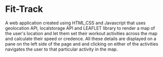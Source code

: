 # Fit-Track
A web application created using HTML,CSS and Javascript that uses geolocation API, localstorage API and LEAFLET library to render a map of the user's location and let them set their workout activities across the map and calculate their speed or credence. All these details are displayed on a pane on the left side of the page and and clicking on either of the activities navigates the user to that particular activity in the map.

